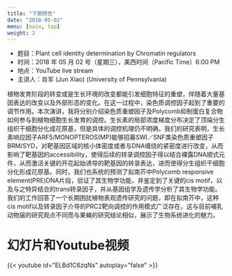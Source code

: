 ```yaml
---
title: "下期预告"
date: "2018-05-02"
menu: [main, top]
weight: 2
---
```


- 题目：Plant cell identity determination by Chromatin regulators
- 时间：2018 年 05 月 02 号（星期三），美西时间（Pacific Time）6:00 PM
- 地点：YouTube live stream
- 主讲人：肖军 (Jun Xiao) (University of Pennsylvania)

植物发育阶段的转变或是生长环境的改变都能引发细胞特征的重塑，伴随着大量基因表达的改变以及外部形态的变化。在这一过程中，染色质调控因子起到了重要的调节作用。本次演讲，我将分别介绍染色质重塑因子及Polycomb抑制蛋白复合物如何参与到植物细胞生长发育的调控。生长素的局部浓度梯度分布决定了顶端分生组织干细胞分化成花原基，但是具体的调控机理仍不明确，我们的研究表明，生长素响应因子ARF5/MONOPTEROS(MP)能够招募SWI／SNF类染色质重塑因子BRM/SYD，对靶基因区域的核小体密度或者与DNA缠绕的紧密度进行改变，从而影响了靶基因的accessibility，使得后续的转录调控因子得以结合裸露DNA顺式元件，从而激活关键的开花起始诱导的靶基因的转录表达，进而使得分生组织干细胞分化形成花原基。同时，我们也系统的预测了拟南芥中Polycomb responsive element(PRE)DNA片段，验证了其生物学功能，并鉴定到了关键的cis motif，以及与之特异结合的trans转录因子，并从基因组学及遗传学分析了其生物学功能。我们的工作回答了一个长期困扰植物表观遗传研究的问题，即在拟南芥中，这种cis motif以及转录因子介导的PRC2靶向调控的作用模式广泛存在，这与目前哺乳动物届的研究观点不同而与果蝇的研究结论相似，展示了生物系统进化的魅力。

# 幻灯片和Youtube视频

{{< youtube id="ELBd1C6zqNs" autoplay="false" >}}

